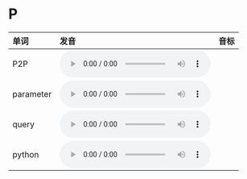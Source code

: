 
# P

| 单词  | 发音 | 音标 |
| :-- | :-- | :-- |
| P2P | <audio :src="$withBase('/audio/P2P.mp3')" controls="controls" controlslist="nodownload"></audio> |  |
| parameter | <audio :src="$withBase('/audio/parameter.mp3')" controls="controls" controlslist="nodownload"></audio> |  |
| query | <audio :src="$withBase('/audio/query.mp3')" controls="controls" controlslist="nodownload"></audio> |  |
| python | <audio :src="$withBase('/audio/python.mp3')" controls="controls" controlslist="nodownload"></audio> |  |

